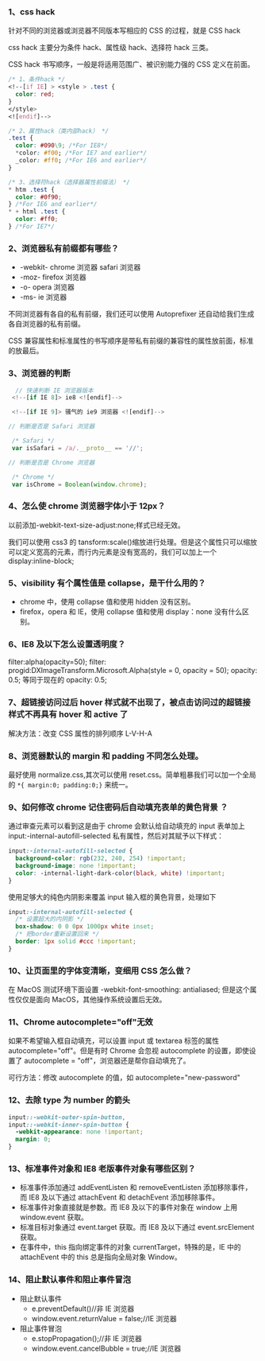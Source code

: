 ### 1、css hack

针对不同的浏览器或浏览器不同版本写相应的 CSS 的过程，就是 CSS hack

css hack 主要分为条件 hack、属性级 hack、选择符 hack 三类。

CSS hack 书写顺序，一般是将适用范围广、被识别能力强的 CSS 定义在前面。

```css
/* 1、条件hack */
<!--[if IE] > <style > .test {
  color: red;
}
</style>
<![endif]-->

/* 2、属性hack（类内部hack） */
.test {
  color: #090\9; /*For IE8*/
  *color: #f00; /*For IE7 and earlier*/
  _color: #ff0; /*For IE6 and earlier*/
}

/* 3、选择符hack（选择器属性前缀法） */
* htm .test {
  color: #0f90;
} /*For IE6 and earlier*/
* + html .test {
  color: #ff0;
} /*For IE7*/
```

### 2、浏览器私有前缀都有哪些？

- -webkit- chrome 浏览器 safari 浏览器
- -moz- firefox 浏览器
- -o- opera 浏览器
- -ms- ie 浏览器

不同浏览器有各自的私有前缀，我们还可以使用 Autoprefixer 还自动给我们生成各自浏览器的私有前缀。

CSS 兼容属性和标准属性的书写顺序是带私有前缀的兼容性的属性放前面，标准的放最后。

### 3、浏览器的判断

```js
  // 快速判断 IE 浏览器版本
 <!--[if IE 8]> ie8 <![endif]-->

 <!--[if IE 9]> 骚气的 ie9 浏览器 <![endif]-->

// 判断是否是 Safari 浏览器

 /* Safari */
 var isSafari = /a/.__proto__ == '//';

// 判断是否是 Chrome 浏览器

 /* Chrome */
 var isChrome = Boolean(window.chrome);
```

### 4、怎么使 chrome 浏览器字体小于 12px？

以前添加-webkit-text-size-adjust:none;样式已经无效。

我们可以使用 css3 的 tansform:scale()缩放进行处理。但是这个属性只可以缩放可以定义宽高的元素，而行内元素是没有宽高的，我们可以加上一个 display:inline-block;

### 5、visibility 有个属性值是 collapse，是干什么用的？

- chrome 中，使用 collapse 值和使用 hidden 没有区别。
- firefox，opera 和 IE，使用 collapse 值和使用 display：none 没有什么区别。

### 6、IE8 及以下怎么设置透明度？

filter:alpha(opacity=50);
filter: progid:DXImageTransform.Microsoft.Alpha(style = 0, opacity = 50);
opacity: 0.5;
等同于现在的 opacity: 0.5;

### 7、超链接访问过后 hover 样式就不出现了，被点击访问过的超链接样式不再具有 hover 和 active 了

解决方法：改变 CSS 属性的排列顺序 L-V-H-A

### 8、浏览器默认的 margin 和 padding 不同怎么处理。

最好使用 normalize.css,其次可以使用 reset.css。简单粗暴我们可以加一个全局的 `*{ margin:0; padding:0;}` 来统一。

### 9、如何修改 chrome 记住密码后自动填充表单的黄色背景 ？

通过审查元素可以看到这是由于 chrome 会默认给自动填充的 input 表单加上 input:-internal-autofill-selected 私有属性，然后对其赋予以下样式：

```css
input:-internal-autofill-selected {
  background-color: rgb(232, 240, 254) !important;
  background-image: none !important;
  color: -internal-light-dark-color(black, white) !important;
}
```

使用足够大的纯色内阴影来覆盖 input 输入框的黄色背景，处理如下

```css
input:-internal-autofill-selected {
  /* 设置超大的内阴影 */
  box-shadow: 0 0 0px 1000px white inset;
  /* 把border重新设置回来 */
  border: 1px solid #ccc !important;
}
```

### 10、让页面里的字体变清晰，变细用 CSS 怎么做？

在 MacOS 测试环境下面设置 -webkit-font-smoothing: antialiased; 但是这个属性仅仅是面向 MacOS，其他操作系统设置后无效。

### 11、Chrome autocomplete="off"无效

如果不希望输入框自动填充，可以设置 input 或 textarea 标签的属性 autocomplete="off"。但是有时 Chrome 会忽视 autocomplete 的设置，即使设置了 autocomplete = "off"，浏览器还是帮你自动填充了。

可行方法：修改 autocomplete 的值，如 autocomplete="new-password"

### 12、去除 type 为 number 的箭头

```css
input::-webkit-outer-spin-button,
input::-webkit-inner-spin-button {
  -webkit-appearance: none !important;
  margin: 0;
}
```

### 13、标准事件对象和 IE8 老版事件对象有哪些区别？

- 标准事件添加通过 addEventListen 和 removeEventListen 添加移除事件，而 IE8 及以下通过 attachEvent 和 detachEvent 添加移除事件。
- 标准事件对象直接就是参数。而 IE8 及以下的事件对象在 window 上用 window.event 获取。
- 标准目标对象通过 event.target 获取。而 IE8 及以下通过 event.srcElement 获取。
- 在事件中，this 指向绑定事件的对象 currentTarget，特殊的是，IE 中的 attachEvent 中的 this 总是指向全局对象 Window。

### 14、阻止默认事件和阻止事件冒泡

- 阻止默认事件
  - e.preventDefault()//非 IE 浏览器
  - window.event.returnValue = false;//IE 浏览器
- 阻止事件冒泡
  - e.stopPropagation();//非 IE 浏览器
  - window.event.cancelBubble = true;//IE 浏览器
